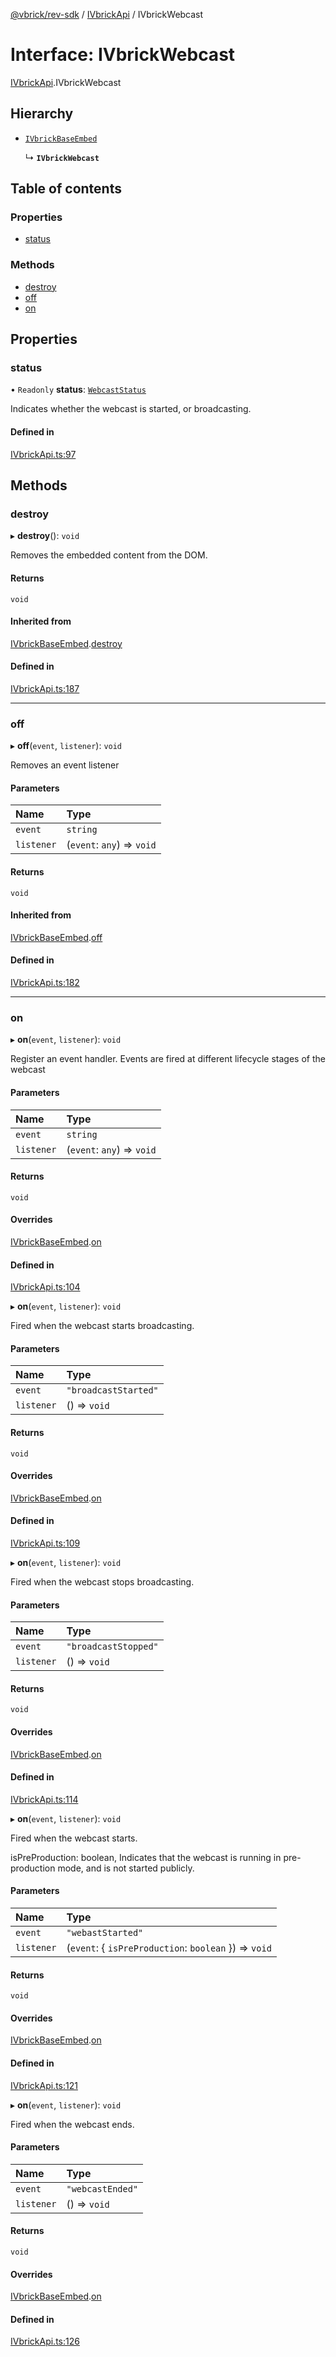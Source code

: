 [@vbrick/rev-sdk](../README.md) / [IVbrickApi](../modules/IVbrickApi.md) / IVbrickWebcast

# Interface: IVbrickWebcast

[IVbrickApi](../modules/IVbrickApi.md).IVbrickWebcast

## Hierarchy

- [`IVbrickBaseEmbed`](IVbrickApi.IVbrickBaseEmbed.md)

  ↳ **`IVbrickWebcast`**

## Table of contents

### Properties

- [status](IVbrickApi.IVbrickWebcast.md#status)

### Methods

- [destroy](IVbrickApi.IVbrickWebcast.md#destroy)
- [off](IVbrickApi.IVbrickWebcast.md#off)
- [on](IVbrickApi.IVbrickWebcast.md#on)

## Properties

### status

• `Readonly` **status**: [`WebcastStatus`](../enums/IVbrickApi.WebcastStatus.md)

Indicates whether the webcast is started, or broadcasting.

#### Defined in

[IVbrickApi.ts:97](https://github.com/vbrick/rev-sdk-js/blob/21b09fe/src/IVbrickApi.ts#L97)

## Methods

### destroy

▸ **destroy**(): `void`

Removes the embedded content from the DOM.

#### Returns

`void`

#### Inherited from

[IVbrickBaseEmbed](IVbrickApi.IVbrickBaseEmbed.md).[destroy](IVbrickApi.IVbrickBaseEmbed.md#destroy)

#### Defined in

[IVbrickApi.ts:187](https://github.com/vbrick/rev-sdk-js/blob/21b09fe/src/IVbrickApi.ts#L187)

___

### off

▸ **off**(`event`, `listener`): `void`

Removes an event listener

#### Parameters

| Name | Type |
| :------ | :------ |
| `event` | `string` |
| `listener` | (`event`: `any`) => `void` |

#### Returns

`void`

#### Inherited from

[IVbrickBaseEmbed](IVbrickApi.IVbrickBaseEmbed.md).[off](IVbrickApi.IVbrickBaseEmbed.md#off)

#### Defined in

[IVbrickApi.ts:182](https://github.com/vbrick/rev-sdk-js/blob/21b09fe/src/IVbrickApi.ts#L182)

___

### on

▸ **on**(`event`, `listener`): `void`

Register an event handler. Events are fired at different lifecycle stages of the webcast

#### Parameters

| Name | Type |
| :------ | :------ |
| `event` | `string` |
| `listener` | (`event`: `any`) => `void` |

#### Returns

`void`

#### Overrides

[IVbrickBaseEmbed](IVbrickApi.IVbrickBaseEmbed.md).[on](IVbrickApi.IVbrickBaseEmbed.md#on)

#### Defined in

[IVbrickApi.ts:104](https://github.com/vbrick/rev-sdk-js/blob/21b09fe/src/IVbrickApi.ts#L104)

▸ **on**(`event`, `listener`): `void`

Fired when the webcast starts broadcasting.

#### Parameters

| Name | Type |
| :------ | :------ |
| `event` | ``"broadcastStarted"`` |
| `listener` | () => `void` |

#### Returns

`void`

#### Overrides

[IVbrickBaseEmbed](IVbrickApi.IVbrickBaseEmbed.md).[on](IVbrickApi.IVbrickBaseEmbed.md#on)

#### Defined in

[IVbrickApi.ts:109](https://github.com/vbrick/rev-sdk-js/blob/21b09fe/src/IVbrickApi.ts#L109)

▸ **on**(`event`, `listener`): `void`

Fired when the webcast stops broadcasting.

#### Parameters

| Name | Type |
| :------ | :------ |
| `event` | ``"broadcastStopped"`` |
| `listener` | () => `void` |

#### Returns

`void`

#### Overrides

[IVbrickBaseEmbed](IVbrickApi.IVbrickBaseEmbed.md).[on](IVbrickApi.IVbrickBaseEmbed.md#on)

#### Defined in

[IVbrickApi.ts:114](https://github.com/vbrick/rev-sdk-js/blob/21b09fe/src/IVbrickApi.ts#L114)

▸ **on**(`event`, `listener`): `void`

Fired when the webcast starts.

isPreProduction: boolean, Indicates that the webcast is running in pre-production mode, and is not started publicly.

#### Parameters

| Name | Type |
| :------ | :------ |
| `event` | ``"webastStarted"`` |
| `listener` | (`event`: { `isPreProduction`: `boolean`  }) => `void` |

#### Returns

`void`

#### Overrides

[IVbrickBaseEmbed](IVbrickApi.IVbrickBaseEmbed.md).[on](IVbrickApi.IVbrickBaseEmbed.md#on)

#### Defined in

[IVbrickApi.ts:121](https://github.com/vbrick/rev-sdk-js/blob/21b09fe/src/IVbrickApi.ts#L121)

▸ **on**(`event`, `listener`): `void`

Fired when the webcast ends.

#### Parameters

| Name | Type |
| :------ | :------ |
| `event` | ``"webcastEnded"`` |
| `listener` | () => `void` |

#### Returns

`void`

#### Overrides

[IVbrickBaseEmbed](IVbrickApi.IVbrickBaseEmbed.md).[on](IVbrickApi.IVbrickBaseEmbed.md#on)

#### Defined in

[IVbrickApi.ts:126](https://github.com/vbrick/rev-sdk-js/blob/21b09fe/src/IVbrickApi.ts#L126)
